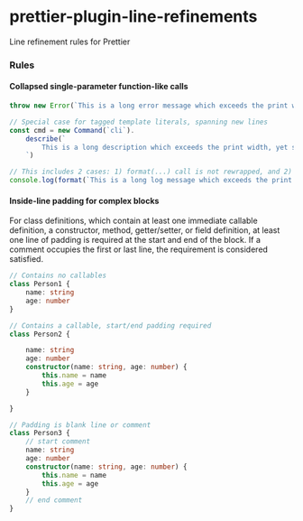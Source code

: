 # prettier-plugin-line-refinements

Line refinement rules for Prettier

### Rules

#### Collapsed single-parameter function-like calls

```ts
throw new Error(`This is a long error message which exceeds the print width, yet still not be broken into multiple lines`)

// Special case for tagged template literals, spanning new lines
const cmd = new Command(`cli`).
    describe(`
        This is a long description which exceeds the print width, yet still not be broken into multiple lines
    `)

// This includes 2 cases: 1) format(...) call is not rewrapped, and 2) the console.log(...) call is also not rewrapped, since only one argument is passed.
console.log(format(`This is a long log message which exceeds the print width, yet still not be broken into multiple lines`).trimStart())
```

#### Inside-line padding for complex blocks

For class definitions, which contain at least one immediate callable definition, a constructor, method, getter/setter, or field definition, at least one line of padding is required at the start and end of the block. If a comment occupies the first or last line, the requirement is considered satisfied.

```ts
// Contains no callables
class Person1 {
    name: string
    age: number
}

// Contains a callable, start/end padding required
class Person2 {

    name: string
    age: number
    constructor(name: string, age: number) { 
        this.name = name 
        this.age = age
    }

}

// Padding is blank line or comment
class Person3 {
    // start comment
    name: string
    age: number
    constructor(name: string, age: number) { 
        this.name = name 
        this.age = age
    }
    // end comment
}
```

